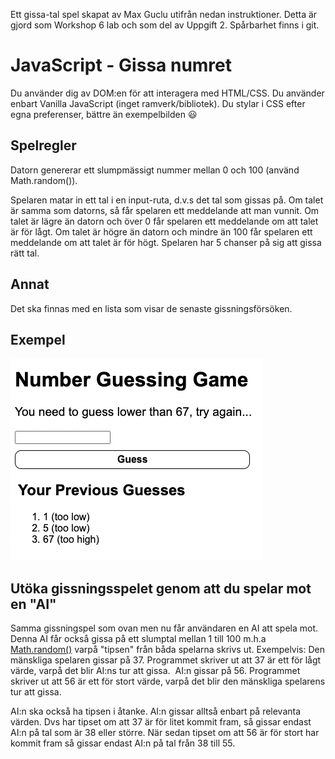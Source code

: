 Ett gissa-tal spel skapat av Max Guclu utifrån nedan instruktioner. Detta är gjord som Workshop 6 lab och som del av Uppgift 2.
Spårbarhet finns i git. 



# JavaScript - Gissa numret

Du använder dig av DOM:en för att interagera med HTML/CSS. Du använder enbart Vanilla JavaScript (inget ramverk/bibliotek). Du stylar i CSS efter egna preferenser, bättre än exempelbilden :smiley:

## Spelregler

Datorn genererar ett slumpmässigt nummer mellan 0 och 100 (använd Math.random()). 

Spelaren matar in ett tal i en input-ruta, d.v.s det tal som gissas på. 
Om talet är samma som datorns, så får spelaren ett meddelande att man vunnit. 
Om talet är lägre än datorn och över 0 får spelaren ett meddelande om att talet är för lågt.
Om talet är högre än datorn och mindre än 100 får spelaren ett meddelande om att talet är för högt.
Spelaren har 5 chanser på sig att gissa rätt tal.  

## Annat

Det ska finnas med en lista som visar de senaste gissningsförsöken.

## Exempel

![Javascript Number Guessing Game](https://github.com/chasacademy-sandra-larsson/js--number-guessing-game/blob/main/number-guessing-game.png)

## Utöka gissningsspelet genom att du spelar mot en "AI"

Samma gissningspel som ovan men nu får användaren en AI att spela mot. Denna AI får också gissa på ett slumptal mellan 1 till 100 m.h.a [Math.random()](https://www.w3schools.com/js/js_random.asp) varpå "tipsen" från båda spelarna skrivs ut. 
Exempelvis:
Den mänskliga spelaren gissar på 37. Programmet skriver ut att 37 är ett för lågt värde, varpå det blir AI:ns tur att gissa. 
AI:n gissar på 56. Programmet skriver ut att 56 är ett för stort värde, varpå det blir den mänskliga spelarens tur att gissa.

AI:n ska också ha tipsen i åtanke. AI:n gissar alltså enbart på relevanta värden. Dvs har tipset om att 37 är för litet kommit fram, så gissar endast AI:n på tal som är 38 eller större. När sedan tipset om att 56 är för stort har kommit fram så gissar endast AI:n på tal från 38 till 55.
